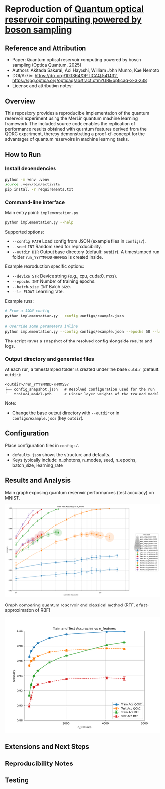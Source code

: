 # Reproduction of [Quantum optical reservoir computing powered by boson sampling](https://opg.optica.org/opticaq/abstract.cfm?URI=opticaq-3-3-238)

## Reference and Attribution

- Paper: Quantum optical reservoir computing powered by boson sampling (Optica Quantum, 2025)
- Authors: Akitada Sakurai, Aoi Hayashi, William John Munro, Kae Nemoto
- DOI/ArXiv: https://doi.org/10.1364/OPTICAQ.541432, https://opg.optica.org/opticaq/abstract.cfm?URI=opticaq-3-3-238
- License and attribution notes:

## Overview

This repository provides a reproducible implementation of the quantum reservoir experiment using the MerLin quantum machine learning framework. The included source code enables the replication of performance results obtained with quantum features derived from the QORC experiment, thereby demonstrating a proof-of-concept for the advantages of quantum reservoirs in machine learning tasks.

## How to Run

### Install dependencies

```bash
python -m venv .venv
source .venv/bin/activate
pip install -r requirements.txt
```

### Command-line interface

Main entry point: `implementation.py`

```bash
python implementation.py --help
```

Supported options:

- `--config PATH` Load config from JSON (example files in `configs/`).
- `--seed INT`    Random seed for reproducibility.
- `--outdir DIR`  Output base directory (default: `outdir`). A timestamped run folder `run_YYYYMMDD-HHMMSS` is created inside.

Example reproduction specific options:
- `--device STR`  Device string (e.g., cpu, cuda:0, mps).
- `--epochs INT`  Number of training epochs.
- `--batch-size INT` Batch size.
- `--lr FLOAT`    Learning rate.

Example runs:

```bash
# From a JSON config
python implementation.py --config configs/example.json

# Override some parameters inline
python implementation.py --config configs/example.json --epochs 50 --lr 1e-3
```

The script saves a snapshot of the resolved config alongside results and logs.

### Output directory and generated files

At each run, a timestamped folder is created under the base `outdir` (default: `outdir`):

```
<outdir>/run_YYYYMMDD-HHMMSS/
├── config_snapshot.json   # Resolved configuration used for the run
└── trained_model.pth      # Linear layer weights of the trained model
```

Note:
- Change the base output directory with `--outdir` or in `configs/example.json` (key `outdir`).

## Configuration

Place configuration files in `configs/`.

- `defaults.json` shows the structure and defaults.
- Keys typically include: n_photons, n_modes, seed, n_epochs, batch_size, learning_rate

## Results and Analysis

Main graph exposing quantum reservoir performances (test accuracy) on MNIST.

![MNIST quantum reservoir performances](results/main_graph.png)

Graph comparing quantum reservoir and classical method (RFF, a fast-approximation of RBF)

![MNIST quantum reservoir versus RFF](results/graph_qorc_vs_rff.png)


## Extensions and Next Steps

## Reproducibility Notes

## Testing

